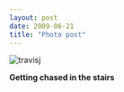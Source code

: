 ```yaml
---
layout: post
date: 2009-06-21
title: "Photo post"
---
```

![travisj](/images/eac024b59a7ae3a49f4327e26294fdd3a95fbb802dddd25593908c62e9b70800.jpg)

<b>Getting chased in the stairs</b>